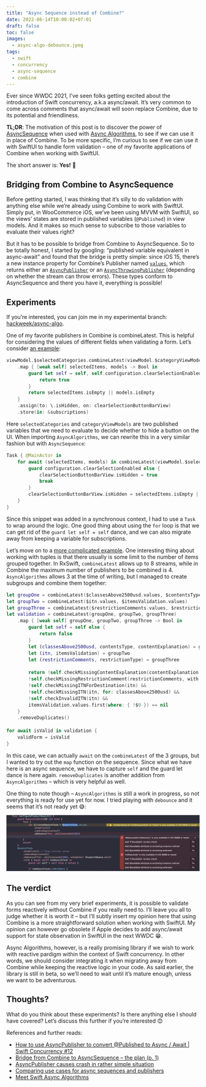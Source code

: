 ```yaml
---
title: "Async Sequence instead of Combine?"
date: 2022-06-14T10:00:02+07:01
draft: false
toc: false
images:
  - async-algo-debounce.jpeg
tags:
  - swift
  - concurrency
  - async-sequence
  - combine
---
```


Ever since WWDC 2021, I’ve seen folks getting excited about the introduction of Swift concurrency, a.k.a async/await. It’s very common to come across comments that async/await will soon replace Combine, due to its potential and friendliness.

**TL;DR**: The motivation of this post is to discover the power of [AsyncSequence](https://href.li/?https://developer.apple.com/documentation/Swift/AsyncSequence) when used with [Async Algorithms](https://href.li/?https://github.com/apple/swift-async-algorithms), to see if we can use it in place of Combine. To be more specific, I’m curious to see if we can use it with SwiftUI to handle form validation – one of my favorite applications of Combine when working with SwiftUI.

The short answer is: **Yes!** 🎉

## Bridging from Combine to AsyncSequence

Before getting started, I was thinking that it’s silly to do validation with anything else while we’re already using Combine to work with SwiftUI. Simply put, in WooCommerce iOS, we’ve been using MVVM with SwiftUI, so the views’ states are stored in published variables (`@Published`) in view models. And it makes so much sense to subscribe to those variables to evaluate their values right?

But it has to be possible to bridge from Combine to AsyncSequence. So to be totally honest, I started by googling: “published variable equivalent in async-await” and found that the bridge is pretty simple: since iOS 15, there’s a new instance property for Combine’s Publisher named [`values`](https://href.li/?https://developer.apple.com/documentation/combine/publisher/values-1dm9r), which returns either an [`AsyncPublisher`](https://href.li/?https://developer.apple.com/documentation/combine/asyncpublisher) or an [`AsyncThrowingPublisher`](https://href.li/?https://developer.apple.com/documentation/combine/asyncthrowingpublisher) (depending on whether the stream can throw errors). These types conform to AsyncSequence and there you have it, everything is possible!

## Experiments

If you’re interested, you can join me in my experimental branch: [hackweek/async-algo](https://href.li/?https://github.com/woocommerce/woocommerce-ios/tree/hackweek/async-algo).

One of my favorite publishers in Combine is combineLatest. This is helpful for considering the values of different fields when validating a form. Let’s consider [an example](https://href.li/?https://github.com/woocommerce/woocommerce-ios/blob/8f563ccaaa88547904b9ea571771c88461e96285/WooCommerce/Classes/ViewRelated/Products/Categories/ProductCategoryListViewController.swift#L105-L113):

```Swift
viewModel.$selectedCategories.combineLatest(viewModel.$categoryViewModels)
    .map { [weak self] selectedItems, models -> Bool in
        guard let self = self, self.configuration.clearSelectionEnabled else {
            return true
        }
        return selectedItems.isEmpty || models.isEmpty
    }
    .assign(to: \.isHidden, on: clearSelectionButtonBarView)
    .store(in: &subscriptions)
```

Here `selectedCategories` and `categoryViewModels` are two published variables that we need to evaluate to decide whether to hide a button on the UI. When importing `AsyncAlgorithms`, we can rewrite this in a very similar fashion but with `AsyncSequence`: 

```Swift
Task { @MainActor in
    for await (selectedItems, models) in combineLatest(viewModel.$selectedCategories.values, viewModel.$categoryViewModels.values) {
        guard configuration.clearSelectionEnabled else {
            clearSelectionButtonBarView.isHidden = true
            break
        }
        clearSelectionButtonBarView.isHidden = selectedItems.isEmpty || models.isEmpty
    }
}
```

Since this snippet was added in a synchronous context, I had to use a `Task` to wrap around the logic. One good thing about using the `for` loop is that we can get rid of the `guard let self = self` dance, and we can also migrate away from keeping a variable for subscriptions.

Let’s move on to a [more complicated example](https://href.li/?https://github.com/woocommerce/woocommerce-ios/blob/8f563ccaaa88547904b9ea571771c88461e96285/WooCommerce/Classes/ViewRelated/Orders/Order%20Details/Shipping%20Labels/Create%20Shipping%20Label%20Form/Customs/ShippingLabelCustomsFormInputViewModel.swift#L211-L230). One interesting thing about working with tuples is that there usually is some limit to the number of items grouped together. In RxSwift, `combineLatest` allows up to 8 streams, while in Combine the maximum number of publishers to be combined is 4. `AsyncAlgorithms` allows 3 at the time of writing, but I managed to create subgroups and combine them together:

```Swift
let groupOne = combineLatest($classesAbove2500usd.values, $contentsType.values, $contentExplanation.values)
let groupTwo = combineLatest($itn.values, $itemsValidation.values)
let groupThree = combineLatest($restrictionComments.values, $restrictionType.values)
let validation = combineLatest(groupOne, groupTwo, groupThree)
    .map { [weak self] groupOne, groupTwo, groupThree -> Bool in
        guard let self = self else {
            return false
        }
        let (classesAbove2500usd, contentsType, contentExplanation) = groupOne
        let (itn, itemsValidation) = groupTwo
        let (restrictionComments, restrictionType) = groupThree

        return !self.checkMissingContentExplanation(contentExplanation, with: contentsType) &&
        !self.checkMissingRestrictionComment(restrictionComments, with: restrictionType) &&
        !self.checkMissingITNForDestination(itn) &&
        !self.checkMissingITN(itn, for: classesAbove2500usd) &&
        !self.checkInvalidITN(itn) &&
        itemsValidation.values.first(where: { !$0 }) == nil
    }
    .removeDuplicates()

for await isValid in validation {
    validForm = isValid
}
```

In this case, we can actually `await` on the `combineLatest` of the 3 groups, but I wanted to try out the `map` function on the sequence. Since what we have here is an async sequence, we have to capture `self` and the guard let dance is here again. `removeDuplicates` is another addition from `AsyncAlgorithms` – which is very helpful as well.

One thing to note though – `AsyncAlgorithms` is still a work in progress, so not everything is ready for use yet for now. I tried playing with `debounce` and it seems that it’s not ready yet 😅:

![AsyncAlgorithms Debounce not available](async-algo-debounce.jpeg)

## The verdict

As you can see from my very brief experiments, it is possible to validate forms reactively without Combine if you really need to. I’ll leave you all to judge whether it is worth it – but I’ll subtly insert my opinion here that using Combine is a more straightforward solution when working with SwiftUI. My opinion can however go obsolete if Apple decides to add async/await support for state observation in SwiftUI in the next WWDC 😁.

Async Algorithms, however, is a really promising library if we wish to work with reactive pardigm within the context of Swift concurrency. In other words, we should consider integrating it when migrating away from Combine while keeping the reactive logic in your code. As said earlier, the library is still in beta, so we’ll need to wait until it’s mature enough, unless we want to be adventurous.

## Thoughts?

What do you think about these experiments? Is there anything else I should have covered? Let’s discuss this further if you’re interested 😊

References and further reads:

- [How to use AsyncPublisher to convert @Published to Async / Await | Swift Concurrency #12](https://href.li/?https://www.youtube.com/watch?v=ePPm2ftSVqw&ab_channel=SwiftfulThinking)
- [Bridge from Combine to AsyncSequence – the plan (p. 1)](https://href.li/?https://trycombine.com/posts/combine-async-sequence-1/)
- [AsyncPublisher causes crash in rather simple situation](https://href.li/?https://forums.swift.org/t/asyncpublisher-causes-crash-in-rather-simple-situation/56574)
- [Comparing use cases for async sequences and publishers](https://href.li/?https://www.donnywals.com/comparing-use-cases-for-async-sequences-and-publishers/)
- [Meet Swift Async Algorithms](https://href.li/?https://developer.apple.com/wwdc22/sessions/)